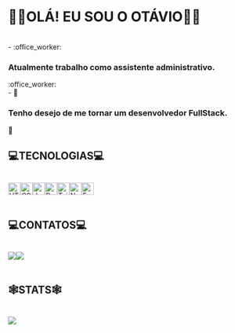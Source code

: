 <h1>🙋‍♂️OLÁ! EU SOU O OTÁVIO🙋‍♂️</h1>
<br />
- :office_worker: <h3>Atualmente trabalho como assistente administrativo.</h3> :office_worker:
<br />- 🌱 <h3>Tenho desejo de me tornar um desenvolvedor FullStack.</h3> 🌱
 <br />
<h2>💻TECNOLOGIAS💻</h2>
<br />
<div style="display:flex">
          <img src="https://cdn.jsdelivr.net/gh/devicons/devicon/icons/html5/html5-plain.svg" width="25px" title="HTML"/>
          <img src="https://cdn.jsdelivr.net/gh/devicons/devicon/icons/css3/css3-plain.svg" width="25px" title="CSS"/>
          <img src="https://cdn.jsdelivr.net/gh/devicons/devicon/icons/javascript/javascript-plain.svg" width="25px" title="JavaScript"/>
          <img src="https://cdn.jsdelivr.net/gh/devicons/devicon/icons/react/react-original.svg" width="25px" title="React"/>
          <img src="https://cdn.jsdelivr.net/gh/devicons/devicon/icons/tailwindcss/tailwindcss-plain.svg" width="25px" title="TailwindCSS"/>
          <img src="https://cdn.jsdelivr.net/gh/devicons/devicon/icons/nodejs/nodejs-original.svg" width="25px" title="NodeJs"/>
          <img src="https://cdn.jsdelivr.net/gh/devicons/devicon/icons/express/express-original.svg" width="25px" title="Express"/>
</div>
<br />
<h2>💻CONTATOS💻</h2>
 <br />         
<div style="display:flex">
          <a href = "mailto:contato.otaviosimoncini@gmail.com"><img src="https://img.shields.io/badge/Gmail-D14836?style=for-the-badge&logo=gmail&logoColor=white" target="_blank"></a>
          <a href="https://www.linkedin.com/in/ot%C3%A1vio-aparecido-simoncini-b7124b229/" target="_blank"><img src="https://img.shields.io/badge/-LinkedIn-%230077B5?style=for-the-badge&logo=linkedin&logoColor=white" target="_blank"></a>   
</div>
<br />
<h2>🕸️STATS🕸️</h2>
<br />
<img src="https://github-readme-stats.vercel.app/api?username=otaviosmc&show_icons=true&theme=tokyonight" />
